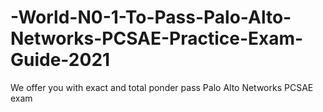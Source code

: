 # -World-N0-1-To-Pass-Palo-Alto-Networks-PCSAE-Practice-Exam-Guide-2021
We offer you with exact and total ponder pass Palo Alto Networks PCSAE exam
